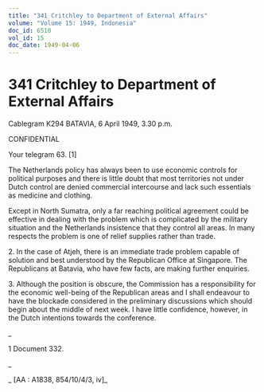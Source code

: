 ```yaml
---
title: "341 Critchley to Department of External Affairs"
volume: "Volume 15: 1949, Indonesia"
doc_id: 6510
vol_id: 15
doc_date: 1949-04-06
---
```


# 341 Critchley to Department of External Affairs

Cablegram K294 BATAVIA, 6 April 1949, 3.30 p.m.

CONFIDENTIAL

Your telegram 63. [1]

The Netherlands policy has always been to use economic controls for political purposes and there is little doubt that most territories not under Dutch control are denied commercial intercourse and lack such essentials as medicine and clothing.

Except in North Sumatra, only a far reaching political agreement could be effective in dealing with the problem which is complicated by the military situation and the Netherlands insistence that they control all areas. In many respects the problem is one of relief supplies rather than trade.

2\. In the case of Atjeh, there is an immediate trade problem capable of solution and best understood by the Republican Office at Singapore. The Republicans at Batavia, who have few facts, are making further enquiries.

3\. Although the position is obscure, the Commission has a responsibility for the economic well-being of the Republican areas and I shall endeavour to have the blockade considered in the preliminary discussions which should begin about the middle of next week. I have little confidence, however, in the Dutch intentions towards the conference.

_

1 Document 332.

_

_ [AA : A1838, 854/10/4/3, iv]_
